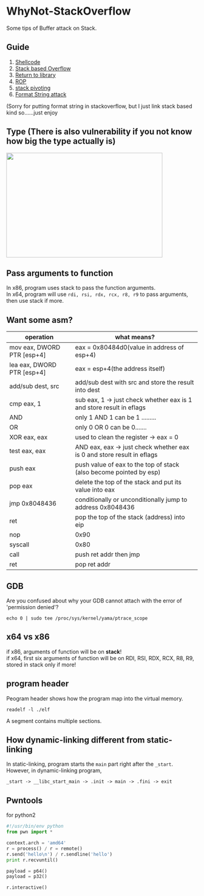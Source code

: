 # WhyNot-StackOverflow
Some tips of Buffer attack on Stack.  
  
## Guide  
1. [Shellcode](https://github.com/shinmao/WhyNot-StackOverflow/tree/master/Shellcode)  
2. [Stack based Overflow](https://github.com/shinmao/WhyNot-StackOverflow/tree/master/Stack-Overflow) 
3. [Return to library](https://github.com/shinmao/WhyNot-StackOverflow/tree/master/ret2libc)  
4. [ROP](https://github.com/shinmao/WhyNot-StackOverflow/tree/master/ROP)  
5. [stack pivoting](https://github.com/shinmao/WhyNot-StackOverflow/tree/master/Stack-Pivoting)  
6. [Format String attack](https://github.com/shinmao/WhyNot-StackOverflow/tree/master/Format-String-Attack)   

(Sorry for putting format string in stackoverflow, but I just link stack based kind so......just enjoy  
  
## Type (There is also vulnerability if you not know how big the type actually is)  
<img src="https://github.com/shinmao/WhyNot-StackOverflow/blob/master/picture/type.png" width="411" height="275">

## Pass arguments to function
In x86, program uses stack to pass the function arguments.  
In x64, program will use `rdi, rsi, rdx, rcx, r8, r9` to pass arguments, then use stack if more.  
  
## Want some asm?  
operation | what means?
------------ | -------------
mov eax, DWORD PTR [esp+4] | eax = 0x80484d0(value in address of esp+4)
lea eax, DWORD PTR [esp+4] | eax = esp+4(the address itself)
add/sub dest, src | add/sub dest with src and store the result into dest
cmp eax, 1 | sub eax, 1 -> just check whether eax is 1 and store result in eflags
AND | only 1 AND 1 can be 1 .........
OR | only 0 OR 0 can be 0.......
XOR eax, eax | used to clean the register -> eax = 0 
test eax, eax | AND eax, eax -> just check whether eax is 0 and store result in eflags
push eax | push value of eax to the top of stack (also become pointed by esp)
pop eax | delete the top of the stack and put its value into eax 
jmp 0x8048436 | conditionally or unconditionally jump to address 0x8048436
ret | pop the top of the stack (address) into eip  
nop | 0x90  
syscall | 0x80  
call | push ret addr then jmp  
ret | pop ret addr
  
## GDB  
Are you confused about why your GDB cannot attach with the error of 'permission denied'?  
```
echo 0 | sudo tee /proc/sys/kernel/yama/ptrace_scope
```

## x64 vs x86  
if x86, arguments of function will be on **stack**!  
if x64, first six arguments of function will be on RDI, RSI, RDX, RCX, R8, R9, stored in stack only if more!  

## program header
Peogram header shows how the program map into the virtual memory.  
```
readelf -l ./elf
```
A segment contains multiple sections.  

## How dynamic-linking different from static-linking  
In static-linking, program starts the `main` part right after the `_start`. However, in dynamic-linking program,  
```
_start -> __libc_start_main -> .init -> main -> .fini -> exit
```  

## Pwntools
for python2  
```python
#!/usr/bin/env python
from pwn import *

context.arch = 'amd64'
r = process() / r = remote()
r.send('hello\n') / r.sendline('hello')
print r.recvuntil()

payload = p64()
payload = p32()

r.interactive()
```
